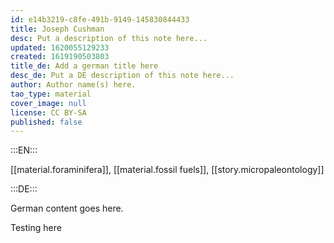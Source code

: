 ```yaml
---
id: e14b3219-c8fe-491b-9149-145830844433
title: Joseph Cushman
desc: Put a description of this note here...
updated: 1620055129233
created: 1619190503803
title_de: Add a german title here
desc_de: Put a DE description of this note here...
author: Author name(s) here.
tao_type: material
cover_image: null
license: CC BY-SA
published: false
---
```


:::EN:::

[[material.foraminifera]], [[material.fossil fuels]], [[story.micropaleontology]]

:::DE:::

German content goes here.

Testing here
